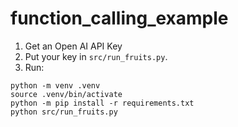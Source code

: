 # function_calling_example

1. Get an Open AI API Key
2. Put your key in `src/run_fruits.py`.
3. Run:

```
python -m venv .venv
source .venv/bin/activate
python -m pip install -r requirements.txt
python src/run_fruits.py
```

